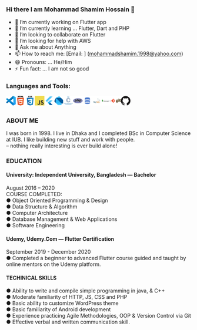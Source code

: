 ### Hi there I am Mohammad Shamim Hossain 👋

- 🔭 I’m currently working on Flutter app
- 🌱 I’m currently learning ... Flutter, Dart and PHP
- 👯 I’m looking to collaborate on Flutter
- 🤔 I’m looking for help with AWS
- 💬 Ask me about Anything
- 📫 How to reach me: [Email: ] (mohammadshamim.1998@yahoo.com)
- 😄 Pronouns: ... He/Him
- ⚡ Fun fact: ... I am not so good
### Languages and Tools:

<img align="left" alt="Visual Studio Code" width="26px" src="https://raw.githubusercontent.com/github/explore/80688e429a7d4ef2fca1e82350fe8e3517d3494d/topics/visual-studio-code/visual-studio-code.png" />
<img align="left" alt="HTML5" width="26px" src="https://raw.githubusercontent.com/github/explore/80688e429a7d4ef2fca1e82350fe8e3517d3494d/topics/html/html.png" />
<img align="left" alt="CSS3" width="26px" src="https://raw.githubusercontent.com/github/explore/80688e429a7d4ef2fca1e82350fe8e3517d3494d/topics/css/css.png" />
<img align="left" alt="JavaScript" width="26px" src="https://raw.githubusercontent.com/github/explore/80688e429a7d4ef2fca1e82350fe8e3517d3494d/topics/javascript/javascript.png" />
<img align="left" alt="React" width="26px" src="https://raw.githubusercontent.com/github/explore/80688e429a7d4ef2fca1e82350fe8e3517d3494d/topics/flutter/flutter.png" />
<img align="left" alt="Gatsby" width="26px" src="https://raw.githubusercontent.com/github/explore/e94815998e4e0713912fed477a1f346ec04c3da2/topics/dart/dart.png" />
<img align="left" alt="Gatsby" width="26px" src="https://raw.githubusercontent.com/github/explore/e94815998e4e0713912fed477a1f346ec04c3da2/topics/c/c.png" />
<img align="left" alt="Deno" width="26px" src="https://raw.githubusercontent.com/github/explore/361e2821e2dea67711cde99c9c40ed357061cf27/topics/php/php.png" />
<img align="left" alt="SQL" width="26px" src="https://raw.githubusercontent.com/github/explore/80688e429a7d4ef2fca1e82350fe8e3517d3494d/topics/sql/sql.png" />
<img align="left" alt="MySQL" width="26px" src="https://raw.githubusercontent.com/github/explore/80688e429a7d4ef2fca1e82350fe8e3517d3494d/topics/mysql/mysql.png" />
<img align="left" alt="MongoDB" width="26px" src="https://raw.githubusercontent.com/github/explore/80688e429a7d4ef2fca1e82350fe8e3517d3494d/topics/mongodb/mongodb.png" />
<img align="left" alt="Git" width="26px" src="https://raw.githubusercontent.com/github/explore/80688e429a7d4ef2fca1e82350fe8e3517d3494d/topics/git/git.png" />
<img align="left" alt="GitHub" width="26px" src="https://raw.githubusercontent.com/github/explore/78df643247d429f6cc873026c0622819ad797942/topics/github/github.png" />

<br />
<br />

###  ABOUT ME </br>
I was born in 1998. I live in Dhaka and I completed  BSc  in Computer  Science  at  IUB.  I  like building  new  stuff and  work  with people.  </br>
– nothing really interesting is ever build alone! 

### EDUCATION
#### University: Independent University, Bangladesh — Bachelor </br>
August 2016 – 2020</br>
COURSE COMPLETED: </br>
● Object Oriented Programming & Design</br>
● Data Structure & Algorithm</br>
● Computer Architecture</br>
● Database Management & Web Applications</br>
● Software Engineering</br>
#### Udemy, Udemy.Com — Flutter Certification</br>
September 2019 - December 2020</br>
● Completed a beginner to advanced Flutter course guided and taught by 
online mentors on the Udemy platform.</br>
#### TECHINICAL SKILLS</br>
● Ability to write and compile simple programming in java, & C++</br>
● Moderate familiarity of HTTP, JS, CSS and PHP</br>
● Basic ability to customize WordPress theme </br>
● Basic familiarity of Android development</br>
● Experience practicing Agile Methodologies, OOP & Version Control via Git </br>
● Effective verbal and written communication skill.</br>

